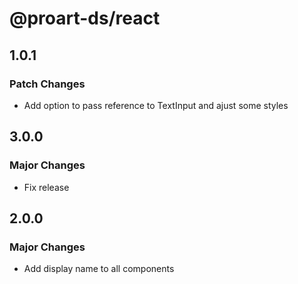 # @proart-ds/react

## 1.0.1

### Patch Changes

- Add option to pass reference to TextInput and ajust some styles

## 3.0.0

### Major Changes

- Fix release

## 2.0.0

### Major Changes

- Add display name to all components

